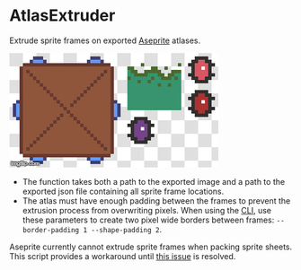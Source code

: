 # AtlasExtruder
Extrude sprite frames on exported [Aseprite](https://github.com/aseprite/aseprite) atlases.

![alt text](example.gif "Example")

* The function takes both a path to the exported image and a path to the exported json file containing all sprite frame locations.
* The atlas must have enough padding between the frames to prevent the extrusion process from overwriting pixels. When using the [CLI](https://www.aseprite.org/docs/cli/), use these parameters to create two pixel wide borders between frames: `--border-padding 1 --shape-padding 2`.

Aseprite currently cannot extrude sprite frames when packing sprite sheets. This script provides a workaround until [this issue](https://github.com/aseprite/aseprite/issues/2072) is resolved.